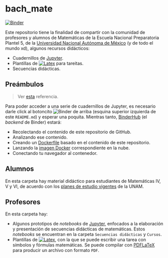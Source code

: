 # bach_mate

[![Binder](https://mybinder.org/badge_logo.svg)](https://mybinder.org/v2/gh/mijailo/bach_mate/master)

Este repositorio tiene la finalidad de compartir con la comunidad de profesores y alumnos de Matemáticas de la Escuela Nacional Preparatoria Plantel 5, de la [Universidad Nacional Autónoma de México](https://www.unam.mx/) (y de todo el mundo xd), algunos recursos didácticos:

- Cuadernillos de [Jupyter](https://jupyter.org/).
- Plantillas de [![Latex](https://wikimedia.org/api/rest_v1/media/math/render/svg/45c5b62b0f454f4ed8caa486d6d3cd0e0c065232)](https://es.wikipedia.org/wiki/TeX) para tareitas.
- Secuencias didácticas.

## Preámbulos

> Ver [esta](https://github.com/alan-turing-institute/the-turing-way/blob/main/workshops/boost-research-reproducibility-binder/workshop-presentations/zero-to-binder-python.md) referencia.

Para poder acceder a una serie de cuadernillos de Jupyter, es necesario darle click al botoncito ![Binder](https://mybinder.org/badge_logo.svg) de arriba (esquina superior izquierda de este `README.md`) y esperar una poquita. Mientras tanto, [BinderHub](https://binderhub.readthedocs.io/en/latest/index.html) (el _backend_ de Binder) estará:

- Recolectando el contenido de este repositorio de GitHub.
- Analizando ese contenido.
- Creando un [Dockerfile](https://docs.docker.com/engine/reference/builder/) basado en el contenido de este repositorio.
- Lanzando la [imagen Docker](https://docs.docker.com/engine/reference/commandline/images/) correspondiente en la nube.
- Conectando tu navegador al contenedor.

## Alumnos

En esta carpeta hay material didáctico para estudiantes de Matemáticas IV, V y VI, de acuerdo con los [planes de estudio vigentes](http://matematicas.dgenp.unam.mx/) de la UNAM.

## Profesores

En esta carpeta hay:

* Algunos prototipos de _notebooks_ de [Jupyter](https://jupyter.org), enfocados a la elaboración y presentación de secuencias didácticas de matemáticas. Estos _notebooks_ se encuentran en la carpeta `Secuencias didácticas` y `Cursos`.
* Plantillas de [![Latex](https://wikimedia.org/api/rest_v1/media/math/render/svg/45c5b62b0f454f4ed8caa486d6d3cd0e0c065232)](https://es.wikipedia.org/wiki/TeX), con la que se puede escribir una tarea con símbolos y fórmulas matemáticas. Se puede compilar con [PDFLaTeX](https://miktex.org/) para producir un archivo con formato `PDF`.
